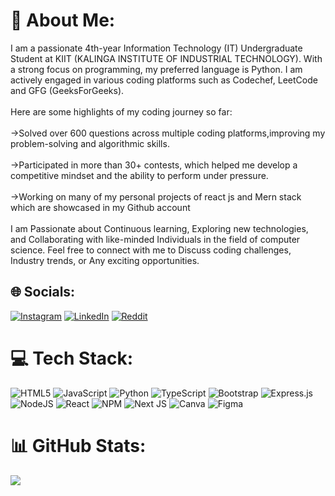 # 💫 About Me:
I am a passionate 4th-year Information Technology (IT) Undergraduate Student at KIIT (KALINGA INSTITUTE OF INDUSTRIAL TECHNOLOGY). With a strong focus on programming, my preferred language is Python. I am actively engaged in various coding platforms such as Codechef, LeetCode and GFG (GeeksForGeeks).<br><br>Here are some highlights of my coding journey so far:<br><br>->Solved over 600 questions across multiple coding platforms,improving my problem-solving and algorithmic skills.<br><br>->Participated in more than 30+ contests, which helped me develop a competitive mindset and the ability to perform under pressure.<br><br>->Working on many of my personal projects of react js and Mern stack which are showcased in my Github account<br><br>I am Passionate about Continuous learning, Exploring new technologies, and Collaborating with like-minded Individuals in the field of computer science. Feel free to connect with me to Discuss coding challenges, Industry trends, or Any exciting opportunities.


## 🌐 Socials:
[![Instagram](https://img.shields.io/badge/Instagram-%23E4405F.svg?logo=Instagram&logoColor=white)](https://instagram.com/shashank_gupta_200) [![LinkedIn](https://img.shields.io/badge/LinkedIn-%230077B5.svg?logo=linkedin&logoColor=white)](https://linkedin.com/in/shashankgupta200) [![Reddit](https://img.shields.io/badge/Reddit-%23FF4500.svg?logo=Reddit&logoColor=white)](https://reddit.com/user/Shashankgupta_2) 

# 💻 Tech Stack:
![HTML5](https://img.shields.io/badge/html5-%23E34F26.svg?style=for-the-badge&logo=html5&logoColor=white) ![JavaScript](https://img.shields.io/badge/javascript-%23323330.svg?style=for-the-badge&logo=javascript&logoColor=%23F7DF1E) ![Python](https://img.shields.io/badge/python-3670A0?style=for-the-badge&logo=python&logoColor=ffdd54) ![TypeScript](https://img.shields.io/badge/typescript-%23007ACC.svg?style=for-the-badge&logo=typescript&logoColor=white) ![Bootstrap](https://img.shields.io/badge/bootstrap-%238511FA.svg?style=for-the-badge&logo=bootstrap&logoColor=white) ![Express.js](https://img.shields.io/badge/express.js-%23404d59.svg?style=for-the-badge&logo=express&logoColor=%2361DAFB) ![NodeJS](https://img.shields.io/badge/node.js-6DA55F?style=for-the-badge&logo=node.js&logoColor=white) ![React](https://img.shields.io/badge/react-%2320232a.svg?style=for-the-badge&logo=react&logoColor=%2361DAFB) ![NPM](https://img.shields.io/badge/NPM-%23CB3837.svg?style=for-the-badge&logo=npm&logoColor=white) ![Next JS](https://img.shields.io/badge/Next-black?style=for-the-badge&logo=next.js&logoColor=white) ![Canva](https://img.shields.io/badge/Canva-%2300C4CC.svg?style=for-the-badge&logo=Canva&logoColor=white) ![Figma](https://img.shields.io/badge/figma-%23F24E1E.svg?style=for-the-badge&logo=figma&logoColor=white)
# 📊 GitHub Stats:
![](https://github-readme-streak-stats.herokuapp.com/?user=shashank_gupta_200&theme=dark&hide_border=false)<br/>

<!-- Proudly created with GPRM ( https://gprm.itsvg.in ) -->
